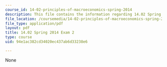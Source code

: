 ```yaml
---
course_id: 14-02-principles-of-macroeconomics-spring-2014
description: This file contains the information regarding 14.02 Spring 2014 Exam 2.
file_location: /coursemedia/14-02-principles-of-macroeconomics-spring-2014/94e1ac382cd34020ec437ab6d33238e6_MIT14_02S14_Exam2.pdf
file_type: application/pdf
layout: pdf
title: 14.02 Spring 2014 Exam 2
type: course
uid: 94e1ac382cd34020ec437ab6d33238e6

---
```

None